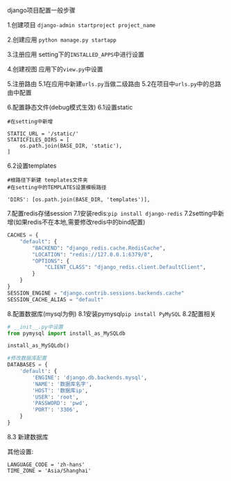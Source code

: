 django项目配置一般步骤


1.创建项目
`django‐admin startproject project_name`

2.创建应用
`python manage.py startapp`

3.注册应用
setting下的`INSTALLED_APPS`中进行设置

4.创建视图
应用下的`view.py`中设置

5.注册路由
5.1在应用中新建`urls.py`当做二级路由
5.2在项目中`urls.py`中的总路由中配置

6.配置静态文件(debug模式生效)
6.1设置static
```
#在setting中新增

STATIC_URL = '/static/'
STATICFILES_DIRS = [
    os.path.join(BASE_DIR, 'static'),
]
```
6.2设置templates
```
#根路径下新建 templates文件夹
#在setting中的TEMPLATES设置模板路径

'DIRS': [os.path.join(BASE_DIR, 'templates')],
```

7.配置redis存储session
7.1安装redis:`pip install django-redis`
7.2setting中新增(如果redis不在本地,需要修改redis中的bind配置)
```python
CACHES = {
    "default": {
        "BACKEND": "django_redis.cache.RedisCache",
        "LOCATION": "redis://127.0.0.1:6379/0",
        "OPTIONS": {
            "CLIENT_CLASS": "django_redis.client.DefaultClient",
        }
    }
}
SESSION_ENGINE = "django.contrib.sessions.backends.cache"
SESSION_CACHE_ALIAS = "default"
```


8.配置数据库(mysql为例)
8.1安装pymysql`pip install PyMySQL`
8.2配置相关
```python
# __init__.py中设置
from pymysql import install_as_MySQLdb

install_as_MySQLdb()

#修改数据库配置
DATABASES = {
    'default': {
        'ENGINE': 'django.db.backends.mysql',
        'NAME': '数据库名字',
        'HOST': '数据库ip',
        'USER': 'root',
        'PASSWORD': 'pwd',
        'PORT': '3306',
    }
}
```
8.3 新建数据库


其他设置:

```
LANGUAGE_CODE = 'zh-hans'
TIME_ZONE = 'Asia/Shanghai'
```